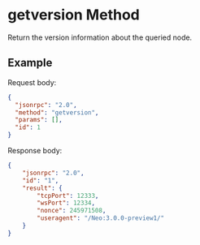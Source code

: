 ﻿# getversion Method

Return the version information about the queried node.

## Example

Request body:

```json
{
  "jsonrpc": "2.0",
  "method": "getversion",
  "params": [],
  "id": 1
}
```

Response body:

```json
{
    "jsonrpc": "2.0",
    "id": "1",
    "result": {
        "tcpPort": 12333,
        "wsPort": 12334,
        "nonce": 245971508,
        "useragent": "/Neo:3.0.0-preview1/"
    }
}
```
